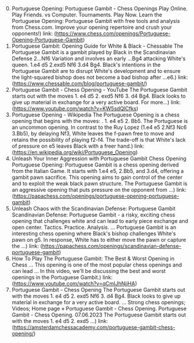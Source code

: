 ---
---
0. Portuguese Opening: Portuguese Gambit - Chess Openings
Play Online. Play Friends. vs Computer. Tournaments. Play Now. Learn the Portuguese Opening: Portuguese Gambit with free tools and analysis from Chess.com. Improve your opening repertoire and crush your opponents!)
link: (https://www.chess.com/openings/Portuguese-Opening-Portuguese-Gambit)
1. Portuguese Gambit: Opening Guide for White & Black - Chessable
The Portuguese Gambit is a gambit played by Black in the Scandinavian Defense 2…Nf6 Variation and involves an early …Bg4 attacking White's queen. 1.e4 d5 2.exd5 Nf6 3.d4 Bg4. Black's intentions in the Portuguese Gambit are to disrupt White's development and to ensure the light-squared bishop does not become a bad bishop after …e6.)
link: (https://www.chessable.com/blog/portuguese-gambit/)
2. Portuguese Gambit - Chess Opening - YouTube
The Portuguese Gambit starts out with the moves 1. e4 d5 2. exd5 Nf6 3. d4 Bg4. Black looks to give up material in exchange for a very active board. For more...)
link: (https://www.youtube.com/watch?v=KW5sdQlCfks)
3. Portuguese Opening - Wikipedia
The Portuguese Opening is a chess opening that begins with the moves: . 1. e4 e5 2. Bb5. The Portuguese is an uncommon opening. In contrast to the Ruy Lopez (1.e4 e5 2.Nf3 Nc6 3.Bb5), by delaying Nf3, White leaves the f-pawn free to move and retains the possibility of playing f2-f4. The trade-off is that White's lack of pressure on e5 leaves Black with a freer hand.)
link: (https://en.wikipedia.org/wiki/Portuguese_Opening)
4. Unleash Your Inner Aggression with Portuguese Gambit Chess Opening
Portuguese Opening: Portuguese Gambit is a chess opening derived from the Italian Game. It starts with 1.e4 e5, 2.Bb5, and 3.d4, offering a gambit pawn sacrifice. This opening aims to gain control of the center and to exploit the weak black pawn structure. The Portuguese Gambit is an aggressive opening that puts pressure on the opponent from ...)
link: (https://papachess.com/openings/portuguese-opening-portuguese-gambit)
5. Unleash Chaos with the Scandinavian Defense: Portuguese Gambit
Scandinavian Defense: Portuguese Gambit - a risky, exciting chess opening that challenges white and can lead to early piece exchange and open center. Tactics. Practice. Analysis. ... Portuguese Gambit is an interesting chess opening where Black's bishop challenges White's pawn on g5. In response, White has to either move the pawn or capture the ...)
link: (https://papachess.com/openings/scandinavian-defense-portuguese-gambit)
6. How To Play The Portuguese Gambit: The Best & Worst Opening in Chess ...
This opening is one of the most popular chess openings and can lead ... In this video, we'll be discussing the best and worst openings in the Portuguese Gambit.)
link: (https://www.youtube.com/watch?v=qCmIJhNjjHA)
7. Portuguese Gambit - Chess Opening
The Portuguese Gambit starts out with the moves 1. e4 d5 2. exd5 Nf6 3. d4 Bg4. Black looks to give up material in exchange for a very active board. ... Strong chess openings; Videos; Home page » Portuguese Gambit - Chess Opening. Portuguese Gambit - Chess Opening. 07.06.2023 The Portuguese Gambit starts out with the moves 1. e4 d5 2. exd5 ...)
link: (https://amsterdamchessacademy.com/portuguese-gambit-chess-opening/)
